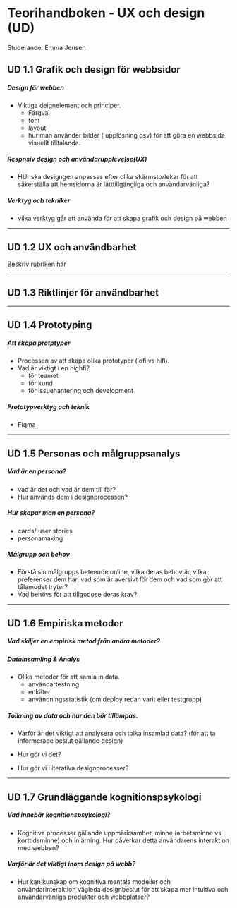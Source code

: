 # Teorihandboken - UX och design (UD)
Studerande: Emma Jensen

## UD 1.1 Grafik och design för webbsidor
##### Design för webben
- Viktiga deignelement och principer.
  - Färgval
  - font
  - layout
  - hur man använder bilder ( upplösning osv)
för att göra en webbsida visuellt tilltalande.

##### Respnsiv design och användarupplevelse(UX)
- HUr ska designgen anpassas efter olika skärmstorlekar för att säkerställa att hemsidorna är lätttillgängliga och användarvänliga?


##### Verktyg och tekniker
- vilka verktyg går att använda för att skapa grafik och design på webben

---

## UD 1.2 UX och användbarhet
Beskriv rubriken här

---

## UD 1.3 Riktlinjer för användbarhet


---

## UD 1.4 Prototyping

##### Att skapa protptyper
- Processen av att skapa olika prototyper (lofi vs hifi). 
- Vad är viktigt i en highfi?
  - för teamet
  - för kund
  - för issuehantering och development

##### Prototypverktyg och teknik
- Figma

---

## UD 1.5 Personas och målgruppsanalys

##### Vad är en persona?
- vad är det och vad är dem till för?
- Hur används dem i designprocessen?

##### Hur skapar man en persona?
- cards/ user stories
- personamaking

  
##### Målgrupp och behov
- Förstå sin målgrupps beteende online, vilka deras behov är, vilka preferenser dem har, vad som är aversivt för dem och vad som gör att tålamodet tryter?
- Vad behövs för att tillgodose deras krav?
  




---

## UD 1.6 Empiriska metoder
##### Vad skiljer en empirisk metod från andra metoder?

##### Datainsamling & Analys
- Olika metoder för att samla in data. 
  - användartestning
  - enkäter
  - användningsstatistik (om deploy redan varit eller testgrupp)

##### Tolkning av data och hur den bör tillämpas.
- Varför är det viktigt att analysera och tolka insamlad data? (för att ta informerade beslut gällande design)

- Hur gör vi det?
  
- Hur gör vi i iterativa designprocesser?

---

## UD 1.7 Grundläggande kognitionspsykologi

##### Vad innebär kognitionspsykologi?
- Kognitiva processer gällande uppmärksamhet, minne (arbetsminne vs korttidsminne) och inlärning. Hur påverkar detta användarens interaktion med webben?

##### Varför är det viktigt inom design på webb?
- Hur kan kunskap om kognitiva mentala modeller och användarinteraktion vägleda designbeslut för att skapa mer intuitiva och användarvänliga produkter och webbplatser?
